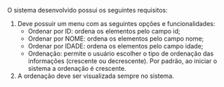 O sistema desenvolvido possui os seguintes requisitos:
  1. Deve possuir um menu com as seguintes opções e funcionalidades:
     - Ordenar por ID: ordena os elementos pelo campo id;
     - Ordenar por NOME: ordena os elementos pelo campo nome;
     - Ordenar por IDADE: ordena os elementos pelo campo idade;
     - Ordenação: permite o usuário escolher o tipo de ordenação das informações (crescente ou decrescente). Por padrão, ao iniciar o sistema a ordenação é crescente.
  2. A ordenação deve ser visualizada sempre no sistema.
